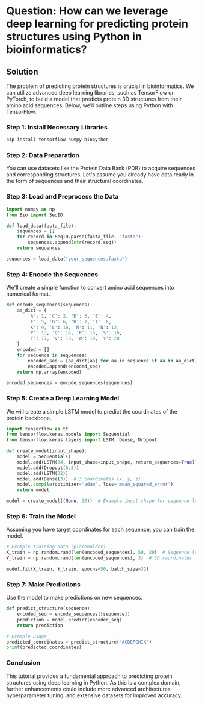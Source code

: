 # Question: How can we leverage deep learning for predicting protein structures using Python in bioinformatics?

## Solution

The problem of predicting protein structures is crucial in bioinformatics. We can utilize advanced deep learning libraries, such as TensorFlow or PyTorch, to build a model that predicts protein 3D structures from their amino acid sequences. Below, we’ll outline steps using Python with TensorFlow.

### Step 1: Install Necessary Libraries

```bash
pip install tensorflow numpy biopython
```

### Step 2: Data Preparation

You can use datasets like the Protein Data Bank (PDB) to acquire sequences and corresponding structures. Let's assume you already have data ready in the form of sequences and their structural coordinates.

### Step 3: Load and Preprocess the Data

```python
import numpy as np
from Bio import SeqIO

def load_data(fasta_file):
    sequences = []
    for record in SeqIO.parse(fasta_file, "fasta"):
        sequences.append(str(record.seq))
    return sequences

sequences = load_data("your_sequences.fasta")
```

### Step 4: Encode the Sequences

We'll create a simple function to convert amino acid sequences into numerical format.

```python
def encode_sequences(sequences):
    aa_dict = {
        'A': 1, 'C': 2, 'D': 3, 'E': 4,
        'F': 5, 'G': 6, 'H': 7, 'I': 8,
        'K': 9, 'L': 10, 'M': 11, 'N': 12,
        'P': 13, 'Q': 14, 'R': 15, 'S': 16,
        'T': 17, 'V': 18, 'W': 19, 'Y': 20
    }
    encoded = []
    for sequence in sequences:
        encoded_seq = [aa_dict[aa] for aa in sequence if aa in aa_dict]
        encoded.append(encoded_seq)
    return np.array(encoded)

encoded_sequences = encode_sequences(sequences)
```

### Step 5: Create a Deep Learning Model

We will create a simple LSTM model to predict the coordinates of the protein backbone.

```python
import tensorflow as tf
from tensorflow.keras.models import Sequential
from tensorflow.keras.layers import LSTM, Dense, Dropout

def create_model(input_shape):
    model = Sequential()
    model.add(LSTM(64, input_shape=input_shape, return_sequences=True))
    model.add(Dropout(0.3))
    model.add(LSTM(32))
    model.add(Dense(3))  # 3 coordinates (x, y, z)
    model.compile(optimizer='adam', loss='mean_squared_error')
    return model

model = create_model((None, 20))  # Example input shape for sequence length and AA count
```

### Step 6: Train the Model

Assuming you have target coordinates for each sequence, you can train the model.

```python
# Example training data (placeholder)
X_train = np.random.rand(len(encoded_sequences), 50, 20)  # Sequence length 50 for illustration
Y_train = np.random.rand(len(encoded_sequences), 3)  # 3D coordinates

model.fit(X_train, Y_train, epochs=50, batch_size=32)
```

### Step 7: Make Predictions

Use the model to make predictions on new sequences.

```python
def predict_structure(sequence):
    encoded_seq = encode_sequences([sequence])
    prediction = model.predict(encoded_seq)
    return prediction

# Example usage
predicted_coordinates = predict_structure("ACDEFGHIK")
print(predicted_coordinates)
```

### Conclusion

This tutorial provides a fundamental approach to predicting protein structures using deep learning in Python. As this is a complex domain, further enhancements could include more advanced architectures, hyperparameter tuning, and extensive datasets for improved accuracy.